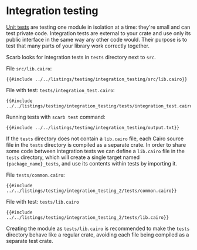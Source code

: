 # Integration testing

[Unit tests][unit] are testing one module in isolation at a time: they're small
and can test private code. Integration tests are external to your crate and use
only its public interface in the same way any other code would. Their purpose is
to test that many parts of your library work correctly together.

Scarb looks for integration tests in `tests` directory next to `src`.

File `src/lib.cairo`:

```cairo,noplayground
{{#include ../../listings/testing/integration_testing/src/lib.cairo}}
```

File with test: `tests/integration_test.cairo`:

```cairo,noplayground
{{#include ../../listings/testing/integration_testing/tests/integration_test.cairo}}
```

Running tests with `scarb test` command:

```shell
{{#include ../../listings/testing/integration_testing/output.txt}}
```

If the `tests` directory does not contain a `lib.cairo` file, each Cairo source file in the `tests`
directory is compiled as a separate crate. In order to share some code between integration tests we
can define a `lib.cairo` file in the `tests` directory, which will create a single target named
`{package_name}_tests`, and use its contents within tests by importing it.

File `tests/common.cairo`:

```cairo,noplayground
{{#include ../../listings/testing/integration_testing_2/tests/common.cairo}}
```

File with test: `tests/lib.cairo`

```cairo,noplayground
{{#include ../../listings/testing/integration_testing_2/tests/lib.cairo}}
```

Creating the module as `tests/lib.cairo` is recommended to make the `tests` directory
behave like a regular crate, avoiding each file being compiled as a separate test crate.

[unit]: unit_testing.md
[mod]: ../mod.md

